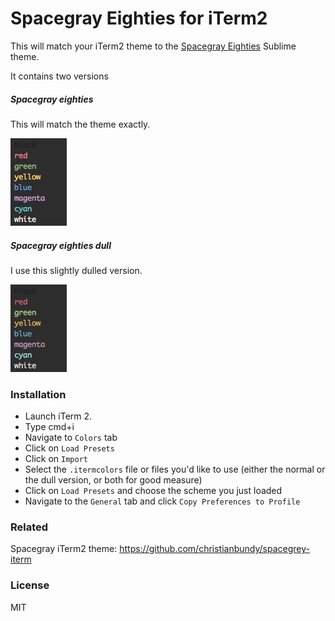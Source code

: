 Spacegray Eighties for iTerm2
===

This will match your iTerm2 theme to the [Spacegray Eighties](http://github.com/kkga/spacegray) Sublime theme.

It contains two versions

##### Spacegray eighties

This will match the theme exactly.

![](https://raw.githubusercontent.com/mhkeller/spacegray-eighties-iterm/master/assets/eighties.jpg)

##### Spacegray eighties dull

I use this slightly dulled version.

![](https://raw.githubusercontent.com/mhkeller/spacegray-eighties-iterm/master/assets/eighties-dull.jpg)


### Installation

* Launch iTerm 2.
* Type cmd+i
* Navigate to `Colors` tab
* Click on `Load Presets`
* Click on `Import`
* Select the `.itermcolors` file or files you'd like to use (either the normal or the dull version, or both for good measure)
* Click on `Load Presets` and choose the scheme you just loaded
* Navigate to the `General` tab and click `Copy Preferences to Profile`

### Related 

Spacegray iTerm2 theme: <https://github.com/christianbundy/spacegrey-iterm>

### License

MIT
